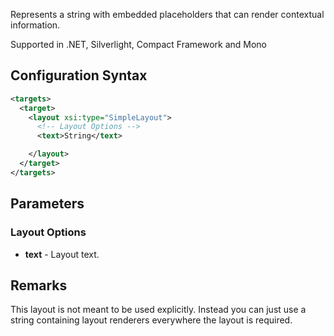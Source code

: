 Represents a string with embedded placeholders that can render contextual information. 

Supported in .NET, Silverlight, Compact Framework and Mono

## Configuration Syntax
```xml
<targets>
  <target>
    <layout xsi:type="SimpleLayout">
      <!-- Layout Options -->
      <text>String</text>

    </layout>
  </target>
</targets>
```

## Parameters
### Layout Options
* **text** - Layout text.

## Remarks
This layout is not meant to be used explicitly. Instead you can just use a string containing layout renderers everywhere the layout is required.